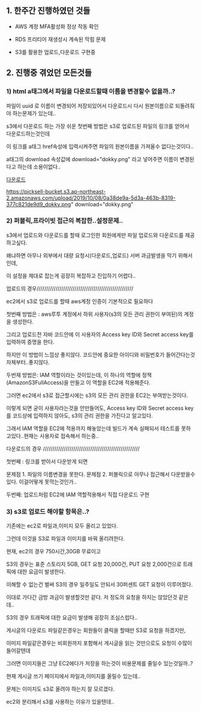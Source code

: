 ## 1. 한주간 진행하였던 것들

* AWS 계정 MFA활성화 정상 작동 확인

* RDS 프리티어 재생성시 계속된 막힘 문제

* S3를 활용한 업로드,다운로드 구현중 


## 2. 진행중 겪었던 모든것들 


### 1) html a태그에서 파일을 다운로드할때 이름을 변경할수 없을까..?

파일이 uuid 로 이름이 변경되어 저장되있어서 다운로드시 다시 원본이름으로 되돌려줘야 하는문제가 있는데..

s3에서 다운로드 하는 가장 쉬운 첫번째 방법은 s3로 업로드된 파일의 링크를 얻어서 다운로드하는것인데

이 링크를 a태그 href속성에 입력시켜주면 파일의 원본이름을 가져올수 없다는것이다..

a태그의 download 속성값에 download="dokky.png" 라고 넣어주면 이름이 변경된다고 하는데 소용이없다..

<a href="https://picksell-bucket.s3.ap-northeast-2.amazonaws.com/upload/2019/10/08/0a38de9a-5d3a-463b-8319-377c821de9d9_dokky.png" download="dokky.png">다운로드</a>

https://picksell-bucket.s3.ap-northeast-2.amazonaws.com/upload/2019/10/08/0a38de9a-5d3a-463b-8319-377c821de9d9_dokky.png" download="dokky.png"


### 2) 퍼블릭,프라이빗 접근의 복잡한..설정문제..
 
s3에서 업로드와 다운로드를 할때 로그인한 회원에게만 파일 업로드와 다운로드를 제공하고싶다. 

왜냐하면 아무나 외부에서 대량 요청시(다운로드,업로드) 서버 과금발생을 막기 위해서인데,

이 설정을 제대로 잡는게 굉장히 복잡하고 진입하기 어렵다..

업로드의 경우///////////////////////////////////////////////////

ec2에서 s3로 업로드를 할때 aws계정 인증이 기본적으로 필요하다

첫번째 방법은 : aws루투 계정에서 하위 사용자(s3의 모든 관리 권한이 부여된)의 계정을 생성한다.

 그리고 업로드전 자바 코드안에 이 사용자의 Access key ID와   Secret access key를 입력하여 증명을 한다.
 
 하지만 이 방법이 느낌상 좋지않다. 코드안에 중요한 아이디와 비밀번호가 들어간다는것 자체부터..좋지않다.
 
 
두번재 방법은: IAM 역할이라는 것이있는데, 이 하나의 역할에 정책(AmazonS3FullAccess)을 만들고 이 역할을 EC2에 적용해준다.

그러면 ec2에서 s3로 접근할시에는 s3의 모든 관리 권한을 EC2는 부여받는것이다.

이렇게 되면  굳이 사용자라는것을 안만들어도, Access key ID와   Secret access key를 코드상에 입력하지 않아도, s3의 관리 권한을 가진다고 알고있다.

그래서 IAM 역할을 EC2에 적용까지 해놓았는데 빌드가 계속 실패되서 테스트를 못하고있다..현재는 사용자로 접속해서 하는중..
 
다운로드의 경우 ///////////////////////////////////////////////////

첫번째 : 링크를 받아서 다운받게 되면 

문제점 1. 파일의 이름변경을 못한다. 
문제점 2. 퍼블릭으로 아무나 접근해서 다운받을수있다. 이걸어떻게 못막는것인가.. 

두번째: 업로드처럼 EC2에 IAM 역할적용해서 직접 다운로드 구현


### 3) s3로 업로드 해야할 항목은..?

기존에는 ec2로 파일과,이미지 모두 올리고 있었다.

그런데 이것을 S3로 파일과 이미지를 바꿔 올리려한다.

현재, ec2의 경우 750시간,30GB 무료이고 

S3의 경우는 표준 스토리지 5GB, GET 요청 20,000건, PUT 요청 2,000건으로 트래픽에 대한 요금이 발생한다.

이해할 수 없는건 벌써 S3의 경우 일주일도 안되서 30퍼센트 GET 요청이 이루어졌다.

이대로 가다간 금방 과금이 발생할것만 같다. 저 정도의 요청을 하지는 않았던것 같은데..

S3의 경우 트래픽에 대한 요금이 발생해 굉장히 조심스럽다..

게시글의 다운로드 파일같은경우는 회원들이 클릭을 할때만 S3로 요청을 하겠지만, 

이미지 파일같은경우는 비회원까지 포함해서 게시글을 읽는 것만으로도 요청이 수많이 들어갈텐데

그러면 이미지들은 그냥 EC2에다가 저장을 하는것이 비용문제를 줄일수 있는것일까..?

현재 게시글 쓰기 페이지에서 파일과,이미지를 올릴수 있는데..

문제는 이미지도 s3로 올려야 하는지 잘 모르겠다.

ec2와 분리해서 s3를 사용하는 이유가 있을텐데..